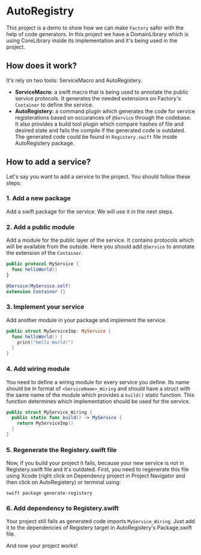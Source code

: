 # AutoRegistry

This project is a demo to show how we can make `Factory` safer with the help of code generators. 
In this project we have a DomainLibrary which is using CoreLibrary inside its implementation and it's being used in the project.

## How does it work?

It's rely on two tools: ServiceMacro and AutoRegistery.

- **ServiceMacro:** a swift macro that is being used to annotate the public service protocols.
  It generates the needed extensions on Factory's `Container` to define the service.
- **AutoRegistery:** a command plugin which generates the code for service registerations based on occurances of `@Service` through the codebase.
  It also provides a build tool plugin which compare hashes of file and desired state and fails the compile if the generated code is outdated.
  The generated code could be found in `Registery.swift` file inside AutoRegistery package.

## How to add a service?

Let's say you want to add a service to the project. You should follow these steps:

### 1. Add a new package

Add a swift package for the service. We will use it in the next steps.

### 2. Add a public module

Add a module for the public layer of the service. It contains protocols which will be available from the outside.
Here you should add `@Service` to annotate the extension of the `Container`.

```swift
public protocol MyService {
  func helloWorld()
}

@Service(MyService.self)
extension Container {}
```

### 3. Implement your service

Add another module in your package and implement the service.

```swift
public struct MyServiceImp: MyService {
  func helloWorld() {
    print("Hello World!")
  }
}
```

### 4. Add wiring module

You need to define a wiring module for every service you define. Its name should be in format of `<ServiceName>_Wiring`
and should have a struct with the same name of the module which provides a `build()` static function. This function determines
which implementation should be used for the service.

```swift
public struct MyService_Wiring {
  public static func build() -> MyService {
    return MyServiceImp()
  }
}
```

### 5. Regenerate the Registery.swift file

Now, if you build your project it fails, because your new service is not in Registery.swift file and it's outdated.
First, you need to regenerate this file using Xcode (right click on Dependency project in Project Navigator and then click on AutoRegistery)
or terminal using:

```
swift package generate-registery
```

### 6. Add dependency to Registery.swift

Your project still fails as generated code imports `MyService_Wiring`. 
Just add it to the dependencies of Registery target in AutoRegistery's Package.swift file.

And now your project works!

